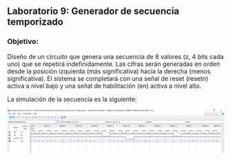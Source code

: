 ## Laboratorio 9: Generador de secuencia temporizado
### Objetivo: 
Diseño de un circuito que genera una secuencia de 8 valores (z, 4 bits cada uno) que se repetirá indefinidamente.
Las cifras serán generadas en orden desde la posición izquierda (más significativa) hacia la derecha (menos significativa). 
El sistema se completará con una señal de reset (resetn) activa a nivel bajo y una señal de habilitación (en) activa a nivel alto. 

La simulación de la secuencia es la siguiente: 

![Texto alternativo](/Proyectos/lab9/img/simulacion.JPG)
